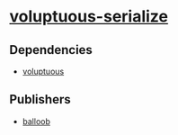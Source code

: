 # [voluptuous-serialize](https://pypi.org/project/voluptuous-serialize)

## Dependencies
- [voluptuous](packages/v/voluptuous.md)



## Publishers
- [balloob](https://pypi.org/user/balloob)

